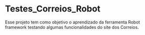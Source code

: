 # Testes_Correios_Robot
Esse projeto tem como objetivo o aprendizado da ferramenta Robot framework testando algumas funcionalidades do site dos Correios.
